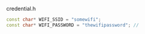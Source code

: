 credential.h
```c++
const char* WIFI_SSID = "somewifi";
const char* WIFI_PASSWORD = "thewifipassword"; // 
```